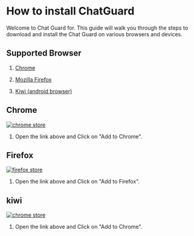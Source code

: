 # How to install ChatGuard

Welcome to Chat Guard for. This guide will walk you through the steps to download and install the Chat Guard on various browsers and devices.

## Supported Browser

1. [Chrome](#chrome)

2. [Mozilla Firefox](#firefox)

3. [Kiwi (android browser)](#kiwi)

## Chrome

[![chrome store](/images/chromeStore.svg)](https://chromewebstore.google.com/detail/chatguard-beta/fokigjblcpglhdmjimcpmjikdfmchccg)

1. Open the link above and Click on "Add to Chrome".

## Firefox

[![firefox store](/images/firefoxStore.svg)](https://addons.mozilla.org/en-GB/firefox/addon/chatguard/)

1. Open the link above and Click on "Add to Firefox".

## kiwi

[![chrome store](/images/chromeStore.svg)](https://chromewebstore.google.com/detail/chatguard-beta/fokigjblcpglhdmjimcpmjikdfmchccg)

1. Open the link above and Click on "Add to Chrome".
